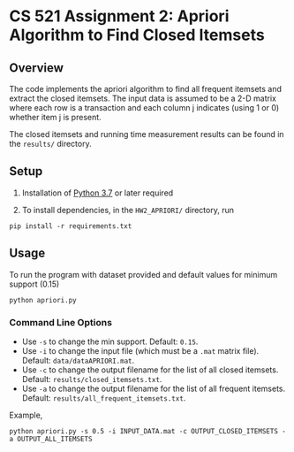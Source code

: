 # CS 521 Assignment 2: Apriori Algorithm to Find Closed Itemsets
## Overview
The code implements the apriori algorithm to find all frequent itemsets and extract the closed itemsets. The input data is assumed to be a 2-D matrix where each row is a transaction and each column j indicates (using 1 or 0) whether item j is present.

The closed itemsets and running time measurement results can be found in the `results/` directory. 

## Setup
1. Installation of [Python 3.7](https://www.python.org/downloads/) or later required

2. To install dependencies, in the `HW2_APRIORI/` directory, run
```
pip install -r requirements.txt
```

## Usage
To run the program with dataset provided and default values for minimum support (0.15)
```
python apriori.py
```
### Command Line Options
- Use `-s` to change the min support. Default: `0.15`.
- Use `-i` to change the input file (which must be a `.mat` matrix file). Default: `data/dataAPRIORI.mat`.
- Use `-c` to change the output filename for the list of all closed itemsets. Default: `results/closed_itemsets.txt`.
- Use `-a` to change the output filename for the list of all frequent itemsets. Default: `results/all_frequent_itemsets.txt`.

Example,
```
python apriori.py -s 0.5 -i INPUT_DATA.mat -c OUTPUT_CLOSED_ITEMSETS -a OUTPUT_ALL_ITEMSETS
```
